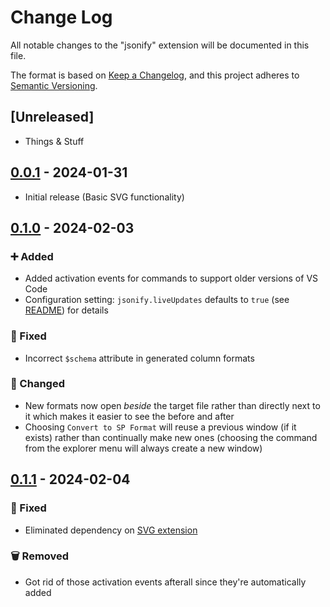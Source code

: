 # Change Log

All notable changes to the "jsonify" extension will be documented in this file.

The format is based on [Keep a Changelog](https://keepachangelog.com/en/1.0.0/),
and this project adheres to [Semantic Versioning](https://semver.org/spec/v2.0.0.html).

## [Unreleased]

- Things & Stuff

## [0.0.1](https://marketplace.visualstudio.com/_apis/public/gallery/publishers/theChrisKent/vsextensions/jsonify/0.0.1/vspackage) - 2024-01-31

- Initial release (Basic SVG functionality)

## [0.1.0](https://marketplace.visualstudio.com/_apis/public/gallery/publishers/theChrisKent/vsextensions/jsonify/0.1.0/vspackage) - 2024-02-03

### ➕ Added

- Added activation events for commands to support older versions of VS Code
- Configuration setting: `jsonify.liveUpdates` defaults to `true` (see [README](README.md)) for details

### 🔨 Fixed

- Incorrect `$schema` attribute in generated column formats

### 🔧 Changed

- New formats now open _beside_ the target file rather than directly next to it which makes it easier to see the before and after
- Choosing `Convert to SP Format` will reuse a previous window (if it exists) rather than continually make new ones (choosing the command from the explorer menu will always create a new window)

## [0.1.1](https://marketplace.visualstudio.com/_apis/public/gallery/publishers/theChrisKent/vsextensions/jsonify/0.1.1/vspackage) - 2024-02-04

### 🔨 Fixed

- Eliminated dependency on [SVG extension](https://marketplace.visualstudio.com/items?itemName=jock.svg)

### 🗑 Removed

- Got rid of those activation events afterall since they're automatically added